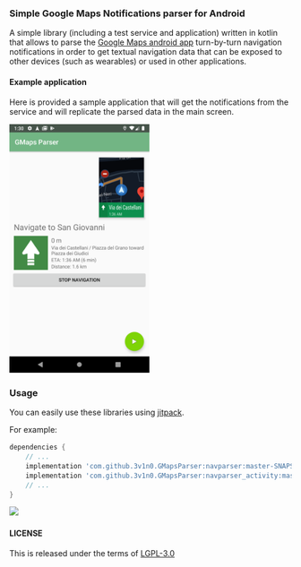 ### Simple Google Maps Notifications parser for Android

A simple library (including a test service and application) written in kotlin
that allows to parse the [Google Maps android app](https://play.google.com/store/apps/details?id=com.google.android.apps.maps)
turn-by-turn navigation notifications in order to get textual navigation data
that can be exposed to other devices (such as wearables) or used in other
applications.

#### Example application

Here is provided a sample application that will get the notifications from the
service and will replicate the parsed data in the main screen.

<img src="screenshot/Screenshot_1601854256.png" alt="Screenshot" width="250">


### Usage

You can easily use these libraries using [jitpack](https://jitpack.io/#3v1n0/GMapsParser/).

For example:

```gradle
dependencies {
    // ...
    implementation 'com.github.3v1n0.GMapsParser:navparser:master-SNAPSHOT'
    implementation 'com.github.3v1n0.GMapsParser:navparser_activity:master-SNAPSHOT'
    // ...
}
```

[![](https://jitpack.io/v/3v1n0/GMapsParser.svg)](https://jitpack.io/#3v1n0/GMapsParser)


#### LICENSE

This is released under the terms of [LGPL-3.0](LICENSE.md)
